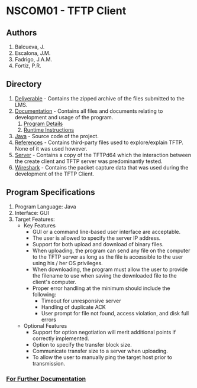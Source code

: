 # NSCOM01 - TFTP Client

## Authors
1. Balcueva, J.
2. Escalona, J.M.
3. Fadrigo, J.A.M.
4. Fortiz, P.R.

## Directory
1. [Deliverable](https://github.com/jm55DLSU/NSCOM01/tree/main/TFTP/Deliverable) - Contains the zipped archive of the files submitted to the LMS.
2. [Documentation](https://github.com/jm55DLSU/NSCOM01/tree/main/TFTP/Documentation) - Contains all files and documents relating to development and usage of the program.
    1. [Program Details](https://github.com/jm55DLSU/NSCOM01/blob/main/TFTP/Documentation/NSCOM01%20-%20Program%20Design.pdf)
    2. [Runtime Instructions](https://github.com/jm55DLSU/NSCOM01/blob/main/TFTP/Documentation/Runtime%20Instructions.pdf)
3. [Java](https://github.com/jm55DLSU/NSCOM01/tree/main/TFTP/Java) - Source code of the project.
4. [References](https://github.com/jm55DLSU/NSCOM01/tree/main/TFTP/References) - Contains third-party files used to explore/explain TFTP. None of it was used however.
5. [Server](https://github.com/jm55DLSU/NSCOM01/tree/main/TFTP/Server) - Contains a copy of the TFTPd64 which the interaction between the create client and TFTP server was predominantly tested.
6. [Wireshark](https://github.com/jm55DLSU/NSCOM01/tree/main/TFTP/Wireshark) - Contains the packet capture data that was used during the development of the TFTP Client.

## Program Specifications
1. Program Language: Java
2. Interface: GUI
3. Target Features:
    * Key Features
        * GUI or a command line-based user interface are acceptable.
        * The user is allowed to specify the server IP address.
        * Support for both upload and download of binary files.
        * When uploading, the program can send any file on the computer to the TFTP server as long as the file is accessible to the user using his / her OS privileges.
        * When downloading, the program must allow the user to provide the filename to use when saving the downloaded file to the client's computer.
        * Proper error handling at the minimum should include the following:
            * Timeout for unresponsive server
            * Handling of duplicate ACK
            * User prompt for file not found, access violation, and disk full errors
    * Optional Features
        * Support for option negotiation will merit additional points if correctly implemented.
        * Option to specify the transfer block size.
        * Communicate transfer size to a server when uploading.
        * To allow the user to manually ping the target host prior to transmission.

### [For Further Documentation](https://github.com/jm55DLSU/NSCOM01/blob/main/TFTP/Documentation/NSCOM01%20-%20Program%20Design.pdf)
